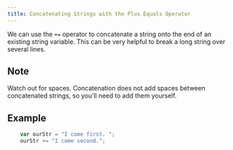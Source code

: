 ```yaml
---
title: Concatenating Strings with the Plus Equals Operator
---
```

We can use the `+=` operator to concatenate a string onto the end of an existing string variable. This can be very helpful to break a long string over several lines.

## Note

Watch out for spaces. Concatenation does not add spaces between concatenated strings, so you'll need to add them yourself.

## Example
```javascript
    var ourStr = "I come first. ";
    ourStr += "I come second.";
```